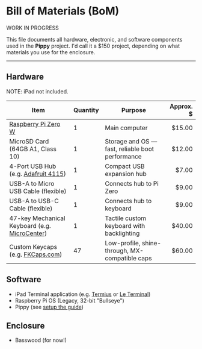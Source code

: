 # Bill of Materials (BoM)

WORK IN PROGRESS

This file documents all hardware, electronic, and software components used in the **Pippy** project. I'd call it a $150 project, depending on what materials you use for the enclosure.

---

## Hardware

NOTE: iPad not included.

| Item                                                                          | Quantity | Purpose                                          | Approx. $ |
| ----------------------------------------------------------------------------- | -------- | ------------------------------------------------ |----------:|
| [Raspberry Pi Zero W](https://www.raspberrypi.com/products/)                  | 1        | Main computer                                    |    $15.00 |
| MicroSD Card (64GB A1, Class 10)                                              | 1        | Storage and OS — fast, reliable boot performance |    $12.00 |
| 4-Port USB Hub (e.g. [Adafruit 4115](https://www.adafruit.com/product/4115))  | 1        | Compact USB expansion hub                        |     $7.00 |
| USB-A to Micro USB Cable (flexible)                                           | 1        | Connects hub to Pi Zero                          |     $9.00 |
| USB-A to USB-C Cable (flexible)                                               | 1        | Connects hub to keyboard                         |     $9.00 |
| 47-key Mechanical Keyboard (e.g. [MicroCenter](https://www.microcenter.com/product/661264/inland-47-keys-hot-swappable-rgb-wired-mechanical-keyboard))                           | 1        | Tactile custom keyboard with backlighting        |    $40.00 |
| Custom Keycaps (e.g. [FKCaps.com](https://fkcaps.com/custom/))                | 47       | Low-profile, shine-through, MX-compatible caps   |    $60.00 |

## Software

- iPad Terminal application (e.g. [Termius](https://termius.com/free-ssh-client-for-ipad) or [Le Terminal](https://apps.apple.com/us/app/la-terminal-ssh-client/id1629902861))
- Raspberry Pi OS (Legacy, 32-bit "Bullseye")
- Pippy (see [setup the guide](docs/setup-guide.md))

## Enclosure

- Basswood (for now!)
